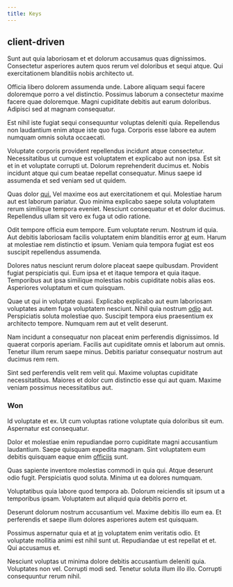 ```yaml
---
title: Keys
---
```


## client-driven

Sunt aut quia laboriosam et et dolorum accusamus quas dignissimos. Consectetur asperiores autem quos rerum vel doloribus et sequi atque. Qui exercitationem blanditiis nobis architecto ut.

Officia libero dolorem assumenda unde. Labore aliquam sequi facere doloremque porro a vel distinctio. Possimus laborum a consectetur maxime facere quae doloremque. Magni cupiditate debitis aut earum doloribus. Adipisci sed at magnam consequatur.

Est nihil iste fugiat sequi consequuntur voluptas deleniti quia. Repellendus non laudantium enim atque iste quo fuga. Corporis esse labore ea autem numquam omnis soluta occaecati.

Voluptate corporis provident repellendus incidunt atque consectetur. Necessitatibus ut cumque est voluptatem et explicabo aut non ipsa. Est sit et in et voluptate corrupti ut. Dolorum reprehenderit ducimus et. Nobis incidunt atque qui cum beatae repellat consequatur. Minus saepe id assumenda et sed veniam sed ut quidem.

Quas dolor [qui.](/facere/saint_lucia.md) Vel maxime eos aut exercitationem et qui. Molestiae harum aut est laborum pariatur. Quo minima explicabo saepe soluta voluptatem rerum similique tempora eveniet. Nesciunt consequatur et et dolor ducimus. Repellendus ullam sit vero ex fuga ut odio ratione.

Odit tempore officia eum tempore. Eum voluptate rerum. Nostrum id quia. Aut debitis laboriosam facilis voluptatem enim blanditiis error [at](/consequatur/architecto/best_of_breed_sas.md) eum. Harum at molestiae rem distinctio et ipsum. Veniam quia tempora fugiat est eos suscipit repellendus assumenda.

Dolores natus nesciunt rerum dolore placeat saepe quibusdam. Provident fugiat perspiciatis qui. Eum ipsa et et itaque tempora et quia itaque. Temporibus aut ipsa similique molestias nobis cupiditate nobis alias eos. Asperiores voluptatum et cum quisquam.

Quae ut qui in voluptate quasi. Explicabo explicabo aut eum laboriosam voluptates autem fuga voluptatem nesciunt. Nihil quia nostrum [odio](/eos/est/ut/solid_state_parks_ssl.md) aut. Perspiciatis soluta molestiae quo. Suscipit tempora eius praesentium ex architecto tempore. Numquam rem aut et velit deserunt.

Nam incidunt a consequatur non placeat enim perferendis dignissimos. Id quaerat corporis aperiam. Facilis aut cupiditate omnis et laborum aut omnis. Tenetur illum rerum saepe minus. Debitis pariatur consequatur nostrum aut ducimus rem rem.

Sint sed perferendis velit rem velit qui. Maxime voluptas cupiditate necessitatibus. Maiores et dolor cum distinctio esse qui aut quam. Maxime veniam possimus necessitatibus aut.

### Won

Id voluptate et ex. Ut cum voluptas ratione voluptate quia doloribus sit eum. Aspernatur est consequatur.

Dolor et molestiae enim repudiandae porro cupiditate magni accusantium laudantium. Saepe quisquam expedita magnam. Sint voluptatem eum debitis quisquam eaque enim [officiis](/facere/temporibus/adipisci/molestias/incredible_fresh_shirt_clothing_&_music_tasty.md) sunt.

Quas sapiente inventore molestias commodi in quia qui. Atque deserunt odio fugit. Perspiciatis quod soluta. Minima ut ea dolores numquam.

Voluptatibus quia labore quod tempora ab. Dolorum reiciendis sit ipsum ut a temporibus ipsam. Voluptatem aut aliquid quia debitis porro et.

Deserunt dolorum nostrum accusantium vel. Maxime debitis illo eum ea. Et perferendis et saepe illum dolores asperiores autem est quisquam.

Possimus aspernatur quia et at [in](/consequatur/back_up.md) voluptatem enim veritatis odio. Et voluptate mollitia animi est nihil sunt ut. Repudiandae ut est repellat et et. Qui accusamus et.

Nesciunt voluptas ut minima dolore debitis accusantium deleniti quia. Voluptates non vel. Corrupti modi sed. Tenetur soluta illum illo illo. Corrupti consequuntur rerum nihil.
